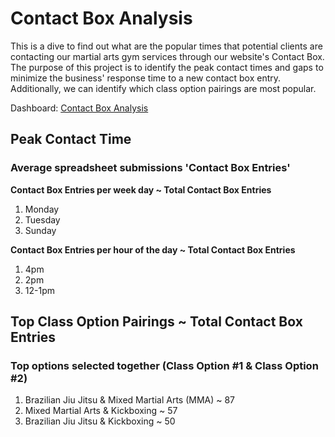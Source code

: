 # Contact Box Analysis
This is a dive to find out what are the popular times that potential clients are contacting our martial arts gym services through our website's Contact Box. The purpose of this project is to identify the peak contact times and gaps to minimize the business' response time to a new contact box entry. Additionally, we can identify which class option pairings are most popular.

Dashboard: [Contact Box Analysis](https://public.tableau.com/views/contactbox2/Dashboard1?:language=en-US&:sid=&:redirect=auth&:display_count=n&:origin=viz_share_link)


## Peak Contact Time
### Average spreadsheet submissions 'Contact Box Entries'
__Contact Box Entries per week day ~ Total Contact Box Entries__
1. Monday
2. Tuesday
3. Sunday

__Contact Box Entries per hour of the day ~ Total Contact Box Entries__
1. 4pm
2. 2pm
3. 12-1pm

## Top Class Option Pairings ~ Total Contact Box Entries
### Top options selected together (Class Option #1 & Class Option #2)
1. Brazilian Jiu Jitsu & Mixed Martial Arts (MMA) ~ 87
2. Mixed Martial Arts & Kickboxing ~ 57
3. Brazilian Jiu Jitsu & Kickboxing ~ 50
